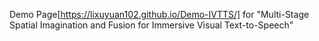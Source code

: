 Demo Page[https://lixuyuan102.github.io/Demo-IVTTS/] for "Multi-Stage Spatial Imagination and Fusion for Immersive Visual Text-to-Speech"
